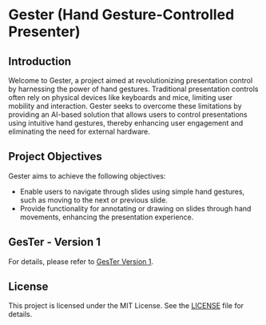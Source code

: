 # Gester (Hand Gesture-Controlled Presenter)

## Introduction
Welcome to Gester, a project aimed at revolutionizing presentation control by harnessing the power of hand gestures. Traditional presentation controls often rely on physical devices like keyboards and mice, limiting user mobility and interaction. Gester seeks to overcome these limitations by providing an AI-based solution that allows users to control presentations using intuitive hand gestures, thereby enhancing user engagement and eliminating the need for external hardware.

## Project Objectives
Gester aims to achieve the following objectives:
- Enable users to navigate through slides using simple hand gestures, such as moving to the next or previous slide.
- Provide functionality for annotating or drawing on slides through hand movements, enhancing the presentation experience.

## GesTer - Version 1
For details, please refer to [GesTer Version 1](https://github.com/maryam-saqib/GesTer/tree/main/GesTer_v1).

## License
This project is licensed under the MIT License. See the [LICENSE](LICENSE) file for details.
